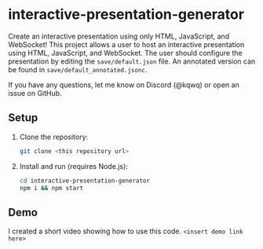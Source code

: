 # interactive-presentation-generator

Create an interactive presentation using only HTML, JavaScript, and WebSocket!
This project allows a user to host an interactive presentation using HTML, JavaScript, and WebSocket. The user should configure the presentation by editing the `save/default.json` file. An annotated version can be found in `save/default_annotated.jsonc`.

If you have any questions, let me know on Discord (@kqwq) or open an issue on GitHub.

## Setup

1. Clone the repository:
   ```bash
   git clone <this repository url>
   ```
2. Install and run (requires Node.js):
   ```bash
   cd interactive-presentation-generator
   npm i && npm start
   ```

## Demo

I created a short video showing how to use this code.
`<insert demo link here>`
